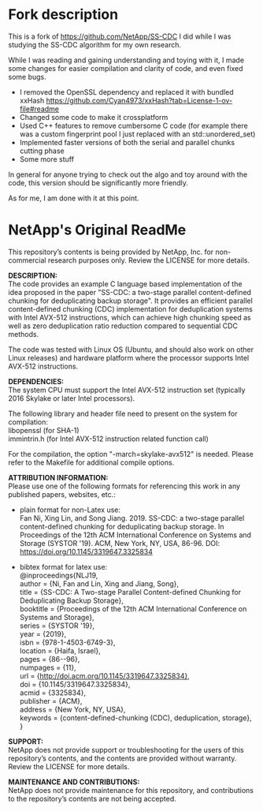 # Fork description

This is a fork of https://github.com/NetApp/SS-CDC I did while I was studying the SS-CDC algorithm for my own research.

While I was reading and gaining understanding and toying with it, I made some changes for easier compilation and clarity of code, and even fixed some bugs.

- I removed the OpenSSL dependency and replaced it with bundled xxHash https://github.com/Cyan4973/xxHash?tab=License-1-ov-file#readme
- Changed some code to make it crossplatform
- Used C++ features to remove cumbersome C code (for example there was a custom fingerprint pool I just replaced with an std::unordered_set)
- Implemented faster versions of both the serial and parallel chunks cutting phase
- Some more stuff

In general for anyone trying to check out the algo and toy around with the code, this version should be significantly more friendly.

As for me, I am done with it at this point.

# NetApp's Original ReadMe

This repository’s contents is being provided by NetApp, Inc. for non-commercial research purposes only. Review the LICENSE for more details.

**DESCRIPTION:**  
The code provides an example C language based implementation of the idea proposed in the paper "SS-CDC: a two-stage parallel content-defined chunking for deduplicating backup storage". It provides an efficient parallel content-defined chunking (CDC) implementation for deduplication systems with Intel AVX-512 instructions, which can achieve high chunking speed as well as zero deduplication ratio reduction compared to sequential CDC methods.  

The code was tested with Linux OS (Ubuntu, and should also work on other Linux releases) and hardware platform where the processor supports Intel AVX-512 instructions.

 
**DEPENDENCIES:**   
The system CPU must support the Intel AVX-512 instruction set (typically 2016 Skylake or later Intel processors).  
 
The following library and header file need to present on the system for compilation:   
libopenssl  (for SHA-1)   
              immintrin.h (for Intel AVX-512 instruction related function call)  
 
For the compilation,  the option "-march=skylake-avx512" is needed. Please refer to the Makefile for additional compile options.  
 
**ATTRIBUTION INFORMATION:**  
Please use one of the following formats for referencing this work in any published papers, websites, etc.: 
* plain format for non-Latex use:   
Fan Ni, Xing Lin, and Song Jiang. 2019. SS-CDC: a two-stage parallel content-defined chunking for deduplicating backup storage. In Proceedings of the 12th ACM International Conference on Systems and Storage (SYSTOR '19). ACM, New York, NY, USA, 86-96. DOI: https://doi.org/10.1145/3319647.3325834  
 
* bibtex format for latex use:   
@inproceedings{NLJ19,   
author = {Ni, Fan and Lin, Xing and Jiang, Song},   
title = {SS-CDC: A Two-stage Parallel Content-defined Chunking for Deduplicating Backup Storage},   
booktitle = {Proceedings of the 12th ACM International Conference on Systems and Storage},  
series = {SYSTOR '19},  
year = {2019},   
isbn = {978-1-4503-6749-3},   
location = {Haifa, Israel},  
pages = {86--96},   
numpages = {11},   
url = {http://doi.acm.org/10.1145/3319647.3325834},   
doi = {10.1145/3319647.3325834},   
acmid = {3325834},   
publisher = {ACM},   
address = {New York, NY, USA},   
keywords = {content-defined-chunking (CDC), deduplication, storage},   
}   
 
**SUPPORT:**   
NetApp does not provide support or troubleshooting for the users of this repository’s contents, and the contents are provided without warranty. Review the LICENSE for more details.  

**MAINTENANCE AND CONTRIBUTIONS:**   
NetApp does not provide maintenance for this repository, and contributions to the repository’s contents are not being accepted.  
